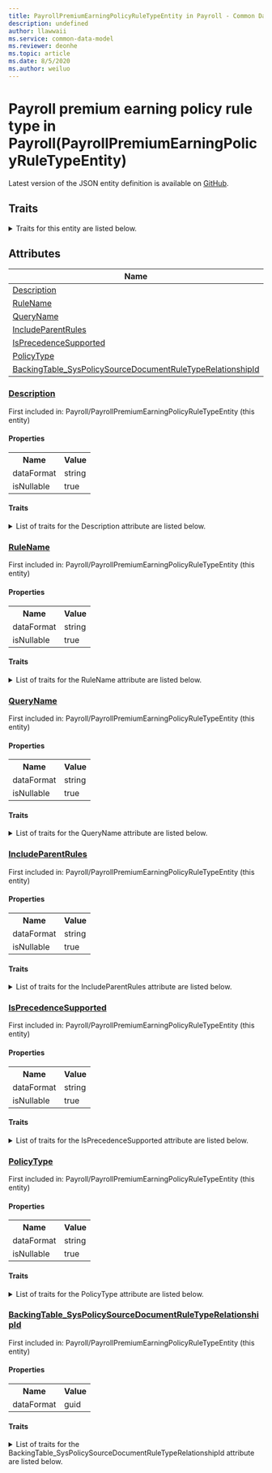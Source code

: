 ```yaml
---
title: PayrollPremiumEarningPolicyRuleTypeEntity in Payroll - Common Data Model | Microsoft Docs
description: undefined
author: llawwaii
ms.service: common-data-model
ms.reviewer: deonhe
ms.topic: article
ms.date: 8/5/2020
ms.author: weiluo
---
```


# Payroll premium earning policy rule type in Payroll(PayrollPremiumEarningPolicyRuleTypeEntity)

  
 Latest version of the JSON entity definition is available on <a href="https://github.com/Microsoft/CDM/tree/master/schemaDocuments/core/operationsCommon/Entities/HumanResources/Payroll/PayrollPremiumEarningPolicyRuleTypeEntity.cdm.json" target="_blank">GitHub</a>.  

## Traits

<details>
<summary>Traits for this entity are listed below.  
</summary>

**is.CDM.entityVersion**  
  <table><tr><th>Parameter</th><th>Value</th><th>Data type</th><th>Explanation</th></tr><tr><td>versionNumber</td><td>"1.1"</td><td>string</td><td>semantic version number of the entity</td></tr></table>

**is.application.releaseVersion**  
  <table><tr><th>Parameter</th><th>Value</th><th>Data type</th><th>Explanation</th></tr><tr><td>releaseVersion</td><td>"10.0.13.0"</td><td>string</td><td>semantic version number of the application introducing this entity</td></tr></table>

**is.localized.displayedAs**  
  Holds the list of language specific display text for an object.  <table><tr><th>Parameter</th><th>Value</th><th>Data type</th><th>Explanation</th></tr><tr><td>localizedDisplayText</td><td><table><tr><th>languageTag</th><th>displayText</th></tr><tr><td>en</td><td>Payroll premium earning policy rule type</td></tr></table></td><td>entity</td><td>a reference to the constant entity holding the list of localized text</td></tr></table>

</details>

## Attributes

|Name|Description|First Included in Instance|
|---|---|---|
|[Description](#Description)||<a href="PayrollPremiumEarningPolicyRuleTypeEntity.md" target="_blank">Payroll/PayrollPremiumEarningPolicyRuleTypeEntity</a>|
|[RuleName](#RuleName)||<a href="PayrollPremiumEarningPolicyRuleTypeEntity.md" target="_blank">Payroll/PayrollPremiumEarningPolicyRuleTypeEntity</a>|
|[QueryName](#QueryName)||<a href="PayrollPremiumEarningPolicyRuleTypeEntity.md" target="_blank">Payroll/PayrollPremiumEarningPolicyRuleTypeEntity</a>|
|[IncludeParentRules](#IncludeParentRules)||<a href="PayrollPremiumEarningPolicyRuleTypeEntity.md" target="_blank">Payroll/PayrollPremiumEarningPolicyRuleTypeEntity</a>|
|[IsPrecedenceSupported](#IsPrecedenceSupported)||<a href="PayrollPremiumEarningPolicyRuleTypeEntity.md" target="_blank">Payroll/PayrollPremiumEarningPolicyRuleTypeEntity</a>|
|[PolicyType](#PolicyType)||<a href="PayrollPremiumEarningPolicyRuleTypeEntity.md" target="_blank">Payroll/PayrollPremiumEarningPolicyRuleTypeEntity</a>|
|[BackingTable_SysPolicySourceDocumentRuleTypeRelationshipId](#BackingTable_SysPolicySourceDocumentRuleTypeRelationshipId)||<a href="PayrollPremiumEarningPolicyRuleTypeEntity.md" target="_blank">Payroll/PayrollPremiumEarningPolicyRuleTypeEntity</a>|

### <a href=#Description name="Description">Description</a>

First included in: Payroll/PayrollPremiumEarningPolicyRuleTypeEntity (this entity)  

#### Properties

<table><tr><th>Name</th><th>Value</th></tr><tr><td>dataFormat</td><td>string</td></tr><tr><td>isNullable</td><td>true</td></tr></table>

#### Traits

<details>
<summary>List of traits for the Description attribute are listed below.</summary>

**is.dataFormat.character**  
**is.dataFormat.big**  
**is.dataFormat.array**  
**is.nullable**  
The attribute value may be set to NULL.  

**is.dataFormat.character**  
**is.dataFormat.array**  
</details>

### <a href=#RuleName name="RuleName">RuleName</a>

First included in: Payroll/PayrollPremiumEarningPolicyRuleTypeEntity (this entity)  

#### Properties

<table><tr><th>Name</th><th>Value</th></tr><tr><td>dataFormat</td><td>string</td></tr><tr><td>isNullable</td><td>true</td></tr></table>

#### Traits

<details>
<summary>List of traits for the RuleName attribute are listed below.</summary>

**is.dataFormat.character**  
**is.dataFormat.big**  
**is.dataFormat.array**  
**is.nullable**  
The attribute value may be set to NULL.  

**is.dataFormat.character**  
**is.dataFormat.array**  
</details>

### <a href=#QueryName name="QueryName">QueryName</a>

First included in: Payroll/PayrollPremiumEarningPolicyRuleTypeEntity (this entity)  

#### Properties

<table><tr><th>Name</th><th>Value</th></tr><tr><td>dataFormat</td><td>string</td></tr><tr><td>isNullable</td><td>true</td></tr></table>

#### Traits

<details>
<summary>List of traits for the QueryName attribute are listed below.</summary>

**is.dataFormat.character**  
**is.dataFormat.big**  
**is.dataFormat.array**  
**is.nullable**  
The attribute value may be set to NULL.  

**is.dataFormat.character**  
**is.dataFormat.array**  
</details>

### <a href=#IncludeParentRules name="IncludeParentRules">IncludeParentRules</a>

First included in: Payroll/PayrollPremiumEarningPolicyRuleTypeEntity (this entity)  

#### Properties

<table><tr><th>Name</th><th>Value</th></tr><tr><td>dataFormat</td><td>string</td></tr><tr><td>isNullable</td><td>true</td></tr></table>

#### Traits

<details>
<summary>List of traits for the IncludeParentRules attribute are listed below.</summary>

**is.dataFormat.character**  
**is.dataFormat.big**  
**is.dataFormat.array**  
**is.nullable**  
The attribute value may be set to NULL.  

**is.dataFormat.character**  
**is.dataFormat.array**  
</details>

### <a href=#IsPrecedenceSupported name="IsPrecedenceSupported">IsPrecedenceSupported</a>

First included in: Payroll/PayrollPremiumEarningPolicyRuleTypeEntity (this entity)  

#### Properties

<table><tr><th>Name</th><th>Value</th></tr><tr><td>dataFormat</td><td>string</td></tr><tr><td>isNullable</td><td>true</td></tr></table>

#### Traits

<details>
<summary>List of traits for the IsPrecedenceSupported attribute are listed below.</summary>

**is.dataFormat.character**  
**is.dataFormat.big**  
**is.dataFormat.array**  
**is.nullable**  
The attribute value may be set to NULL.  

**is.dataFormat.character**  
**is.dataFormat.array**  
</details>

### <a href=#PolicyType name="PolicyType">PolicyType</a>

First included in: Payroll/PayrollPremiumEarningPolicyRuleTypeEntity (this entity)  

#### Properties

<table><tr><th>Name</th><th>Value</th></tr><tr><td>dataFormat</td><td>string</td></tr><tr><td>isNullable</td><td>true</td></tr></table>

#### Traits

<details>
<summary>List of traits for the PolicyType attribute are listed below.</summary>

**is.dataFormat.character**  
**is.dataFormat.big**  
**is.dataFormat.array**  
**is.nullable**  
The attribute value may be set to NULL.  

**is.dataFormat.character**  
**is.dataFormat.array**  
</details>

### <a href=#BackingTable_SysPolicySourceDocumentRuleTypeRelationshipId name="BackingTable_SysPolicySourceDocumentRuleTypeRelationshipId">BackingTable_SysPolicySourceDocumentRuleTypeRelationshipId</a>

First included in: Payroll/PayrollPremiumEarningPolicyRuleTypeEntity (this entity)  

#### Properties

<table><tr><th>Name</th><th>Value</th></tr><tr><td>dataFormat</td><td>guid</td></tr></table>

#### Traits

<details>
<summary>List of traits for the BackingTable_SysPolicySourceDocumentRuleTypeRelationshipId attribute are listed below.</summary>

**is.dataFormat.character**  
**is.dataFormat.big**  
**is.dataFormat.array**  
**is.dataFormat.guid**  
**means.identity.entityId**  
**is.linkedEntity.identifier**  
Marks the attribute(s) that hold foreign key references to a linked (used as an attribute) entity. This attribute is added to the resolved entity to enumerate the referenced entities.  <table><tr><th>Parameter</th><th>Value</th><th>Data type</th><th>Explanation</th></tr><tr><td>entityReferences</td><td><table><tr><th>entityReference</th><th>attributeReference</th></tr><tr><td><a href="../../../Tables/System/Workflow/Reference/SysPolicySourceDocumentRuleType.md" target="_blank">/core/operationsCommon/Tables/System/Workflow/Reference/SysPolicySourceDocumentRuleType.cdm.json/SysPolicySourceDocumentRuleType</a></td><td><a href="../../../Tables/System/Workflow/Reference/SysPolicySourceDocumentRuleType.md#RecId" target="_blank">RecId</a></td></tr></table></td><td>entity</td><td>a reference to the constant entity holding the list of entity references</td></tr></table>

**is.dataFormat.guid**  
**is.dataFormat.character**  
**is.dataFormat.array**  
</details>
